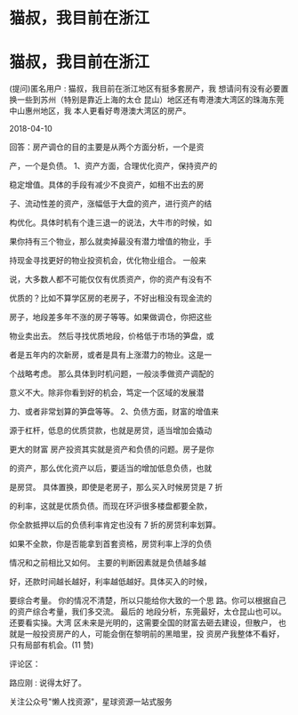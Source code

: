# 猫叔，我目前在浙江

# 猫叔，我目前在浙江

(提问)匿名用户 : 猫叔，我目前在浙江地区有挺多套房产，我 想请问有没有必要置换一些到苏州（特别是靠近上海的太仓 昆山）地区还有粤港澳大湾区的珠海东莞中山惠州地区，我 本人更看好粤港澳大湾区的房产。

2018-04-10

回答：房产调仓的目的主要是从两个方面分析，一个是资

产，一个是负债。 1、资产方面，合理优化资产，保持资产的

稳定增值。具体的手段有减少不良资产，如租不出去的房

子、流动性差的资产，涨幅低于大盘的资产，进行资产的结

构优化。具体时机有个逢三退一的说法，大牛市的时候，如

果你持有三个物业，那么就卖掉最没有潜力增值的物业，手

持现金寻找更好的物业投资机会，优化物业组合。 一般来

说，大多数人都不可能仅仅有优质资产，你的资产有没有不

优质的？比如不算学区房的老房子，不好出租没有现金流的

房子，地段差多年不涨的房子等等。如果做调仓，你把这些

物业卖出去。 然后寻找优质地段，价格低于市场的笋盘，或

者是五年内的次新房，或者是具有上涨潜力的物业。这是一

个战略考虑。 那么具体到时机问题，一般淡季做资产调配的

意义不大。除非你看到好的机会，笃定一个区域的发展潜

力、或者非常划算的笋盘等等。 2、负债方面，财富的增值来

源于杠杆，低息的优质贷款，也就是房贷，适当增加会撬动

更大的财富 房产投资其实就是资产和负债的问题。房子是你

的资产，那么优化资产以后，要适当的增加低息负债，也就

是房贷。 具体置换，即使是老房子，那么买入时候房贷是 7 折

的利率，这就是优质负债。而现在环沪很多楼盘都要全款，

你全款抵押以后的负债利率肯定也没有 7 折的房贷利率划算。

如果不全款，你是否能拿到首套资格，房贷利率上浮的负债

情况和之前相比又如何。 主要的判断因素就是负债越多越

好，还款时间越长越好，利率越低越好。具体买入的时候，

要综合考量。 你的情况不清楚，所以只能给你大致的一个思 路。你可以根据自己的资产综合考量，我们多交流。 最后的 地段分析，东莞最好，太仓昆山也可以。还要看实操。大湾 区未来是光明的，这需要全国的财富去砸去建设，但散户， 也就是一般投资房产的人，可能会倒在黎明前的黑暗里，投 资房产我整体不看好，只有局部有机会。(11 赞)

评论区：

路应刚 : 说得太好了。

关注公众号"懒人找资源"，星球资源一站式服务